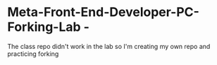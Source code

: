 # Meta-Front-End-Developer-PC-Forking-Lab -
The class repo didn't work in the lab so I'm creating my own repo and practicing forking
